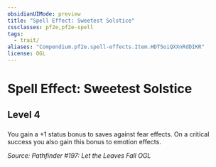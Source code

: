 ```yaml
---
obsidianUIMode: preview
title: "Spell Effect: Sweetest Solstice"
cssclasses: pf2e,pf2e-spell
tags:
  - trait/
aliases: "Compendium.pf2e.spell-effects.Item.HDT5oiQXXnRdDIKR"
license: OGL
---
```

# Spell Effect: Sweetest Solstice
## Level 4
### 






You gain a +1 status bonus to saves against fear effects. On a critical success you also gain this bonus to emotion effects.

*Source: Pathfinder #197: Let the Leaves Fall*
*OGL*